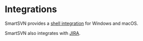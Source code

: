 # Integrations

SmartSVN provides a [shell integration](Shell-Integration.md) for Windows
and macOS.

SmartSVN also integrates
with [JIRA](JIRA.md).
